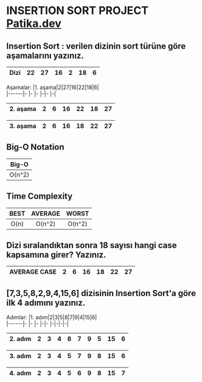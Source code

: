 # INSERTION SORT PROJECT [Patika.dev](https://www.patika.dev/tr)
## Insertion Sort : verilen dizinin sort türüne göre aşamalarını yazınız.

|Dizi|22|27|16|2|18|6|     
|------|- |- |- |-|- |-|

Aşamalar: 
|1. aşama|2|27|16|22|18|6|     
|------|- |- |- |-|- |-|

|2. aşama|2|6|16|22|18|27|     
|------|- |- |- |-|- |-|

|3. aşama|2|6|16|18|22|27|     
|------|- |- |- |-|- |-|

## Big-O Notation
| Big-O   |
|:------:|
| O(n^2)  |


## Time Complexity

| BEST   | AVERAGE  | WORST  |
|:-------:| :-----:|:-----:|
| O(n)  | O(n^2)      | O(n^2)      |

## Dizi sıralandıktan sonra 18 sayısı hangi case kapsamına girer? Yazınız.
|AVERAGE CASE|2|6|16|18|22|27|     
|------|- |- |- |-|- |-|

## [7,3,5,8,2,9,4,15,6] dizisinin Insertion Sort'a göre ilk 4 adımını yazınız.

Adımlar: 
|1. adım|2|3|5|8|7|9|4|15|6|     
|------|- |- |- |-|- |-|-|-|-|

|2. adım|2|3|4|8|7|9|5|15|6|     
|------|- |- |- |-|- |-|-|-|-|

|3. adım|2|3|4|5|7|9|8|15|6|     
|------|- |- |- |-|- |-|-|-|-|

|4. adım|2|3|4|5|6|9|8|15|7|     
|------|- |- |- |-|- |-|-|-|-|




